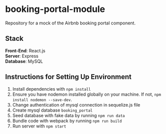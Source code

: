 # booking-portal-module
Repository for a mock of the Airbnb booking portal component.

## Stack
**Front-End**: React.js<br />
**Server**: Express<br />
**Database**: MySQL<br />

## Instructions for Setting Up Environment
1. Install dependencies with `npm install`
2. Ensure you have nodemon installed globally on your machine. If not, `npm install nodemon --save-dev`.
3. Change authentication of mysql connection in sequelize.js file
4. Create mysql database `booking_portal`
5. Seed database with fake data by running `npm run data`
6. Bundle code with webpack by running `npm run build`
7. Run server with `npm start`
